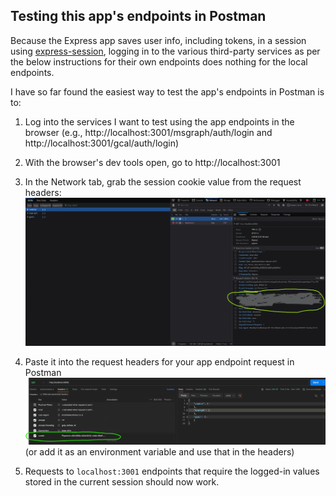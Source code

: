 ## Testing this app's endpoints in Postman

Because the Express app saves user info, including tokens, in a session using [express-session](https://www.npmjs.com/package/express-session), logging in to the various third-party services as per the below instructions for their own endpoints does nothing for the local endpoints.

I have so far found the easiest way to test the app's endpoints in Postman is to:
1. Log into the services I want to test using the app endpoints in the browser (e.g., http://localhost:3001/msgraph/auth/login and http://localhost:3001/gcal/auth/login)
2. With the browser's dev tools open, go to http://localhost:3001
3. In the Network tab, grab the session cookie value from the request headers:
   ![Cookie in the request headers in the browser](https://github.com/doubleedesign/life-screen/blob/version-2/docs/public/session_cookie_example_part_1.png?raw=true)

4. Paste it into the request headers for your app endpoint request in Postman
   ![Cookie in the request headers in Postman](https://github.com/doubleedesign/life-screen/blob/version-2/docs/public/session_cookie_example_part_2.png?raw=true)
   (or add it as an environment variable and use that in the headers)
5. Requests to `localhost:3001` endpoints that require the logged-in values stored in the current session should now work.

